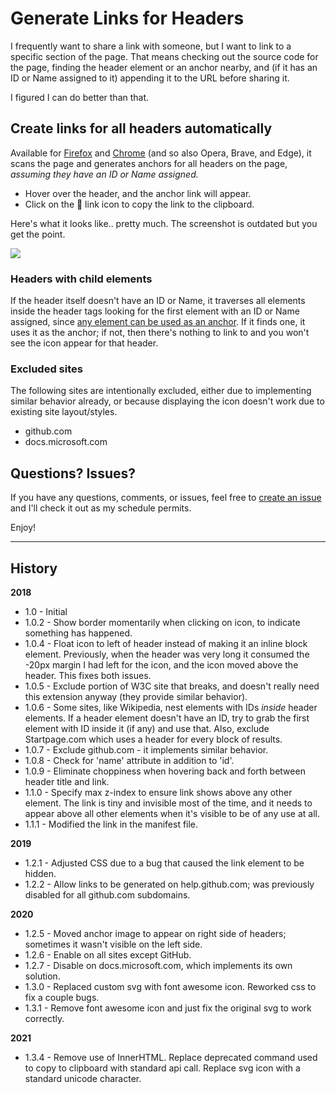 # Generate Links for Headers

I frequently want to share a link with someone, but I want to link to a specific section of the page. That means checking out the source code for the page, finding the header element or an anchor nearby, and (if it has an ID or Name assigned to it) appending it to the URL before sharing it.

I figured I can do better than that.

## Create links for all headers automatically

Available for [Firefox](https://addons.mozilla.org/en-US/firefox/addon/generate-links-for-headers/) and [Chrome](https://chrome.google.com/webstore/detail/generate-links-for-header/dckfkngmahjdokkkmconmfjdmicjcmgf) (and so also Opera, Brave, and Edge), it scans the page and generates anchors for all headers on the page, *assuming they have an ID or Name assigned.*

* Hover over the header, and the anchor link will appear.
* Click on the 🔗 link icon to copy the link to the clipboard.

Here's what it looks like.. pretty much. The screenshot is outdated but you get the point.

![](show-header-with-links.gif)

### Headers with child elements

If the header itself doesn't have an ID or Name, it traverses all elements inside the header tags looking for the first element with an ID or Name assigned, since [any element can be used as an anchor](https://www.w3.org/TR/html4/struct/links.html#h-12.2.3). If it finds one, it uses it as the anchor; if not, then there's nothing to link to and you won't see the icon appear for that header.

### Excluded sites

The following sites are intentionally excluded, either due to implementing similar behavior already, or because displaying the icon doesn't work due to existing site layout/styles.

* github.com
* docs.microsoft.com

## Questions? Issues?

If you have any questions, comments, or issues, feel free to [create an issue](https://github.com/grantwinney/generate-links-for-headers/issues/new) and I'll check it out as my schedule permits.

Enjoy!

---

## History

**2018**
- 1.0 - Initial
- 1.0.2 - Show border momentarily when clicking on icon, to indicate something has happened.
- 1.0.4 - Float icon to left of header instead of making it an inline block element. Previously, when the header was very long it consumed the -20px margin I had left for the icon, and the icon moved above the header. This fixes both issues.
- 1.0.5 - Exclude portion of W3C site that breaks, and doesn't really need this extension anyway (they provide similar behavior).
- 1.0.6 - Some sites, like Wikipedia, nest elements with IDs _inside_ header elements. If a header element doesn't have an ID, try to grab the first element with ID inside it (if any) and use that. Also, exclude Startpage.com which uses a header for every block of results.
- 1.0.7 - Exclude github.com - it implements similar behavior.
- 1.0.8 - Check for 'name' attribute in addition to 'id'.
- 1.0.9 - Eliminate choppiness when hovering back and forth between header title and link.
- 1.1.0 - Specify max z-index to ensure link shows above any other element. The link is tiny and invisible most of the time, and it needs to appear above all other elements when it's visible to be of any use at all.
- 1.1.1 - Modified the link in the manifest file.

**2019**
- 1.2.1 - Adjusted CSS due to a bug that caused the link element to be hidden.
- 1.2.2 - Allow links to be generated on help.github.com; was previously disabled for all github.com subdomains.

**2020**
- 1.2.5 - Moved anchor image to appear on right side of headers; sometimes it wasn't visible on the left side.
- 1.2.6 - Enable on all sites except GitHub.
- 1.2.7 - Disable on docs.microsoft.com, which implements its own solution.
- 1.3.0 - Replaced custom svg with font awesome icon. Reworked css to fix a couple bugs.
- 1.3.1 - Remove font awesome icon and just fix the original svg to work correctly.

**2021**
- 1.3.4 - Remove use of InnerHTML. Replace deprecated command used to copy to clipboard with standard api call. Replace svg icon with a standard unicode character.
